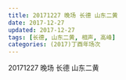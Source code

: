 ```yaml
---
title: 20171227 晚场 长德 山东二黄
date: 2017-12-27
updated: 2017-12-27
tags: [长德, 山东二黄, 相声, 高峰] 
categories: (2017)丁酉年场次 
---
```

20171227 晚场 长德 山东二黄

